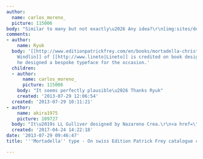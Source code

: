 ```yaml
---
author:
  name: carlos_moreno_
  picture: 115006
body: "Similar to many but not exactly\u2026 Any idea?\r\n[img:sites/default/files/old-images/mortadella1_4542.jpg]"
comments:
- author:
    name: Ryuk
  body: '[[http://www.editionpatrickfrey.com/en/books/mortadella-christoph-haensli-0|Cornel
    Windlin]] of [[http://www.lineto|Lineto]] is credited on book design so may be
    he designed a bespoke typeface for the occasion.'
  children:
  - author:
      name: carlos_moreno_
      picture: 115006
    body: "It seems perfectly plausible\u2026 Thanks Ryuk"
    created: '2013-07-29 12:06:54'
  created: '2013-07-29 10:11:21'
- author:
    name: akira1975
    picture: 109727
  body: "It\u2019s LL Gulliver designed by Nazareno Crea.\r\n<a href=\"https://www.instagram.com/p/BAqxk_KtVcY/\">https://www.instagram.com/p/BAqxk_KtVcY/</a>"
  created: '2017-04-24 14:22:18'
date: '2013-07-29 09:46:47'
title: '''Mortadella'' type - On swiss Edition Patrick Frey catalogue cover'

---
```


